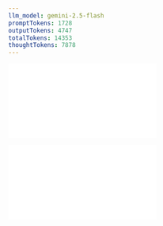```yaml
---
llm_model: gemini-2.5-flash
promptTokens: 1728
outputTokens: 4747
totalTokens: 14353
thoughtTokens: 7878
---
```


![@](steps/_.41e7b111.md)

![@](steps/response.600d26b7.md)